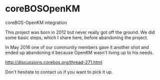 # coreBOSOpenKM
coreBOS-OpenKM integration

This project was born in 2012 but never really got off the ground. We did some basic steps, which I share here, before abandoning the project.

In May 2016 one of our community members gave it another shot and ended up abandoning it because OpenKM wasn't living up to his needs.

http://discussions.corebos.org/thread-271.html

Don't hesitate to contact us if you want to pick it up.
